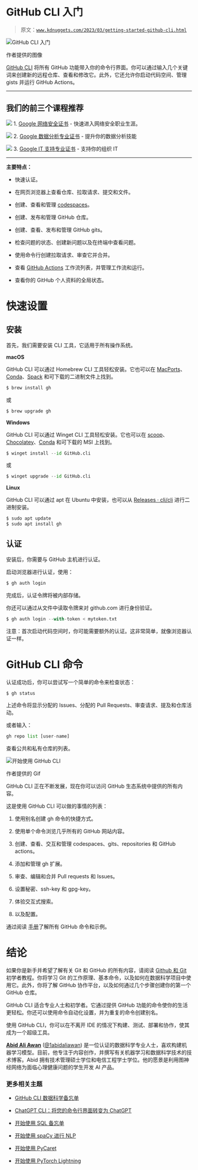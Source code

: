 # GitHub CLI 入门

> 原文：[`www.kdnuggets.com/2023/03/getting-started-github-cli.html`](https://www.kdnuggets.com/2023/03/getting-started-github-cli.html)

![GitHub CLI 入门](img/ad7760573a3e12cb67414a3cb38ab034.png)

作者提供的图像

[GitHub CLI](https://cli.github.com/) 将所有 GitHub 功能带入你的命令行界面。你可以通过输入几个关键词来创建新的远程仓库、查看和修改它。此外，它还允许你启动代码空间、管理 gists 并运行 GitHub Actions。

* * *

## 我们的前三个课程推荐

![](img/0244c01ba9267c002ef39d4907e0b8fb.png) 1\. [Google 网络安全证书](https://www.kdnuggets.com/google-cybersecurity) - 快速进入网络安全职业生涯。

![](img/e225c49c3c91745821c8c0368bf04711.png) 2\. [Google 数据分析专业证书](https://www.kdnuggets.com/google-data-analytics) - 提升你的数据分析技能

![](img/0244c01ba9267c002ef39d4907e0b8fb.png) 3\. [Google IT 支持专业证书](https://www.kdnuggets.com/google-itsupport) - 支持你的组织 IT

* * *

**主要特点：**

+   快速认证。

+   在网页浏览器上查看仓库、拉取请求、提交和文件。

+   创建、查看和管理 [codespaces](https://github.com/features/codespaces)。

+   创建、发布和管理 GitHub 仓库。

+   创建、查看、发布和管理 GitHub gits。

+   检查问题的状态、创建新问题以及在终端中查看问题。

+   使用命令行创建拉取请求、审查它并合并。

+   查看 [GitHub Actions](https://docs.github.com/en/actions) 工作流列表，并管理工作流和运行。

+   查看你的 GitHub 个人资料的全局状态。

# 快速设置

## 安装

首先，我们需要安装 CLI 工具，它适用于所有操作系统。

**macOS**

GitHub CLI 可以通过 Homebrew CLI 工具轻松安装。它也可以在 [MacPorts](https://www.macports.org/)、[Conda](https://docs.conda.io/en/latest/)、[Spack](https://spack.io/) 和可下载的二进制文件上找到。

```py
$ brew install gh
```

或

```py
$ brew upgrade gh
```

**Windows**

GitHub CLI 可以通过 Winget CLI 工具轻松安装。它也可以在 [scoop](https://scoop.sh/)、[Chocolatey](https://chocolatey.org/)、[Conda](https://github.com/cli/cli#conda) 和可下载的 MSI 上找到。

```py
$ winget install --id GitHub.cli
```

或

```py
$ winget upgrade --id GitHub.cli
```

**Linux**

GitHub CLI 可以通过 apt 在 Ubuntu 中安装，也可以从 [Releases · cli/cli](https://github.com/cli/cli/releases) 进行二进制安装。

```py
$ sudo apt update
$ sudo apt install gh
```

## 认证

安装后，你需要与 GitHub 主机进行认证。

启动浏览器进行认证，使用：

```py
$ gh auth login
```

完成后，认证令牌将被内部存储。

你还可以通过从文件中读取令牌来对 github.com 进行身份验证。

```py
$ gh auth login --with-token < mytoken.txt
```

注意：首次启动代码空间时，你可能需要额外的认证。这非常简单，就像浏览器认证一样。

# GitHub CLI 命令

认证成功后，你可以尝试写一个简单的命令来检查状态：

```py
$ gh status
```

上述命令将显示分配的 Issues、分配的 Pull Requests、审查请求、提及和仓库活动。

或者输入：

```py
gh repo list [user-name]
```

查看公共和私有仓库的列表。

![开始使用 GitHub CLI](img/3281ca4cf8422faaa362b526c18f6498.png)

作者提供的 Gif

GitHub CLI 正在不断发展，现在你可以访问 GitHub 生态系统中提供的所有内容。

这是使用 GitHub CLI 可以做的事情的列表：

1.  使用别名创建 gh 命令的快捷方式。

1.  使用单个命令浏览几乎所有的 GitHub 网站内容。

1.  创建、查看、交互和管理 codespaces、gits、repositories 和 GitHub actions。

1.  添加和管理 gh 扩展。

1.  审查、编辑和合并 Pull requests 和 Issues。

1.  设置秘密、ssh-key 和 gpg-key。

1.  体验交互式搜索。

1.  以及配置。

通过阅读 [手册](https://cli.github.com/manual/gh_codespace)了解所有 GitHub 命令和示例。

# 结论

如果你是新手并希望了解有关 Git 和 GitHub 的所有内容，请阅读 [Github 和 Git](https://www.datacamp.com/tutorial/github-and-git-tutorial-for-beginners) 初学者教程。你将学习 Git 的工作原理、基本命令，以及如何在数据科学项目中使用它。此外，你将了解 GitHub 协作平台，以及如何通过几个步骤创建你的第一个 GitHub 仓库。

GitHub CLI 适合专业人士和初学者。它通过提供 GitHub 功能的命令使你的生活更轻松。你还可以使用命令自动化设置，并为重复的命令创建别名。

使用 GitHub CLI，你可以在不离开 IDE 的情况下构建、测试、部署和协作，使其成为一个超级工具。

**[Abid Ali Awan](https://www.polywork.com/kingabzpro)** ([@1abidaliawan](https://twitter.com/1abidaliawan)) 是一位认证的数据科学专业人士，喜欢构建机器学习模型。目前，他专注于内容创作，并撰写有关机器学习和数据科学技术的技术博客。Abid 拥有技术管理硕士学位和电信工程学士学位。他的愿景是利用图神经网络为面临心理健康问题的学生开发 AI 产品。

### 更多相关主题

+   [GitHub CLI 数据科学备忘单](https://www.kdnuggets.com/2023/03/github-cli-data-science-cheat-sheet.html)

+   [ChatGPT CLI：将您的命令行界面转变为 ChatGPT](https://www.kdnuggets.com/2023/07/chatgpt-cli-transform-commandline-interface-chatgpt.html)

+   [开始使用 SQL 备忘单](https://www.kdnuggets.com/2022/08/getting-started-sql-cheatsheet.html)

+   [开始使用 spaCy 进行 NLP](https://www.kdnuggets.com/2022/11/getting-started-spacy-nlp.html)

+   [开始使用 PyCaret](https://www.kdnuggets.com/2022/11/getting-started-pycaret.html)

+   [开始使用 PyTorch Lightning](https://www.kdnuggets.com/2022/12/getting-started-pytorch-lightning.html)
